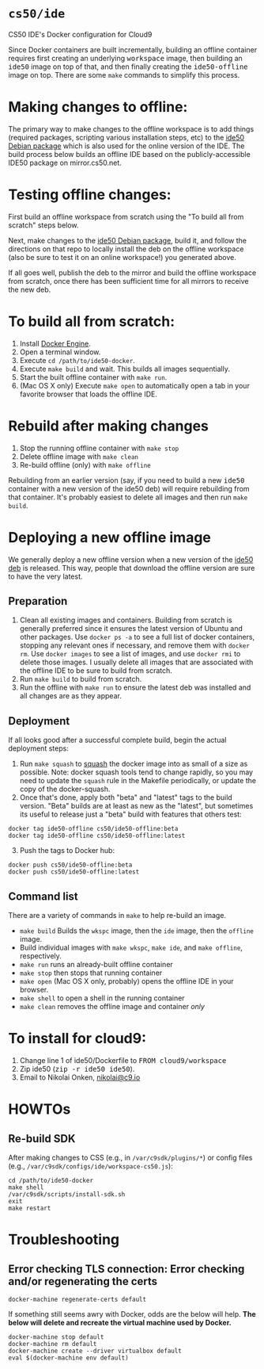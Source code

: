 # `cs50/ide`

CS50 IDE's Docker configuration for Cloud9

Since Docker containers are built incrementally, building an offline container
requires first creating an underlying <tt>workspace</tt> image, then building
an <tt>ide50</tt> image on top of that, and then finally creating the
<tt>ide50-offline</tt> image on top. There are some `make` commands to
simplify this process.

# Making changes to offline:

The primary way to make changes to the offline workspace is to add things
(required packages, scripting various installation steps, etc) to the [ide50
Debian package](https://github.com/cs50/ide50) which is also used for the
online version of the IDE. The build process below builds an offline IDE
based on the publicly-accessible IDE50 package on mirror.cs50.net.

# Testing offline changes:

First build an offline workspace from scratch using the "To build all from
scratch" steps below.

Next, make changes to the [ide50 Debian package](https://github.com/cs50/ide50),
build it, and follow the directions on that repo to locally install the deb
on the offline workspace (also be sure to test it on an online workspace!)
you generated above.

If all goes well, publish the deb to the mirror and build the offline
workspace from scratch, once there has been sufficient time for all mirrors
to receive the new deb.

# To build all from scratch:

1. Install [Docker Engine](https://docs.docker.com/engine/installation/).
1. Open a terminal window.
1. Execute `cd /path/to/ide50-docker`.
1. Execute `make build` and wait. This builds all images sequentially.
1. Start the built offline container with `make run`.
1. (Mac OS X only) Execute `make open` to automatically open a tab in your favorite
   browser that loads the offline IDE.

# Rebuild after making changes

1. Stop the running offline container with `make stop`
1. Delete offline image with `make clean`
1. Re-build offline (only) with `make offline`

Rebuilding from an earlier version (say, if you need to build a new
<tt>ide50</tt> container with a new version of the ide50 deb) will require
rebuilding from that container. It's probably easiest to delete all images
and then run `make build`.

# Deploying a new offline image

We generally deploy a new offline version when a new version of the
[ide50 deb](https://github.com/cs50/ide50) is released.
This way, people that download the offline version are sure to have the
very latest.

## Preparation

1. Clean all existing images and containers. Building from scratch is
   generally preferred since it ensures the latest version of Ubuntu
   and other packages. Use `docker ps -a` to see a full list of docker
   containers, stopping any relevant ones if necessary, and remove them
   with `docker rm`. Use `docker images` to see a list of images,
   and use `docker rmi` to delete those images. I usually delete all images
   that are associated with the offline IDE to be sure to build from scratch.
2. Run `make build` to build from scratch.
3. Run the offline with `make run` to ensure the latest deb was installed
   and all changes are as they appear.

## Deployment

If all looks good after a successful complete build, begin the actual
deployment steps:

1. Run `make squash` to [squash](https://github.com/jwilder/docker-squash) the
   docker image into as small of a size as possible. Note: docker squash
   tools tend to change rapidly, so you may need to update the `squash` rule
   in the Makefile periodically, or update the copy of the docker-squash.
2. Once that's done, apply both "beta" and "latest" tags to the build
   version. "Beta" builds are at least as new as the "latest", but sometimes
   its useful to release just a "beta" build with features that others test:
```shell
docker tag ide50-offline cs50/ide50-offline:beta
docker tag ide50-offline cs50/ide50-offline:latest
```
3. Push the tags to Docker hub:
```shell
docker push cs50/ide50-offline:beta
docker push cs50/ide50-offline:latest
```

## Command list

There are a variety of commands in `make` to help re-build an image.
* `make build` Builds the `wkspc` image, then the `ide` image, then
  the `offline` image.
* Build individual images with `make wkspc`, `make ide`, and
  `make offline`, respectively.
* `make run` runs an already-built offline container
* `make stop` then stops that running container
* `make open` (Mac OS X only, probably) opens the offline IDE in your browser.
* `make shell` to open a shell in the running container
* `make clean` removes the offline image and container *only*

# To install for cloud9:
1. Change line 1 of ide50/Dockerfile to <tt>FROM cloud9/workspace</tt>
2. Zip ide50 (<tt>zip -r ide50 ide50</tt>).
3. Email to Nikolai Onken, nikolai@c9.io

# HOWTOs

## Re-build SDK

After making changes to CSS (e.g., in `/var/c9sdk/plugins/*`) or config files (e.g., `/var/c9sdk/configs/ide/workspace-cs50.js`):

    cd /path/to/ide50-docker
    make shell
    /var/c9sdk/scripts/install-sdk.sh
    exit
    make restart

# Troubleshooting

## Error checking TLS connection: Error checking and/or regenerating the certs

    docker-machine regenerate-certs default

If something still seems awry with Docker, odds are the below will help. **The below will delete and recreate the virtual machine used by Docker.**

    docker-machine stop default
    docker-machine rm default
    docker-machine create --driver virtualbox default
    eval $(docker-machine env default)
